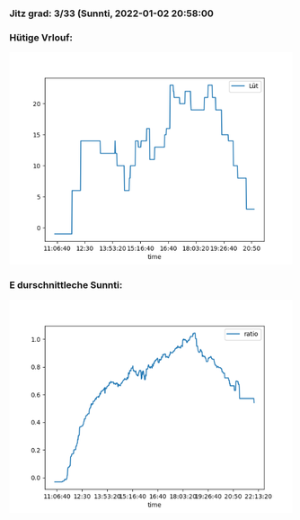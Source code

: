 ### Jitz grad: 3/33 (Sunnti, 2022-01-02 20:58:00

### Hütige Vrlouf:
![Graph](Today.png)

### E durschnittleche Sunnti:
![Graph](Sunnti.png)